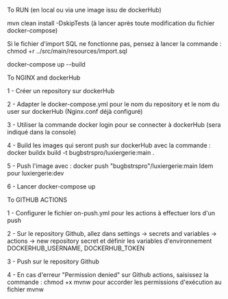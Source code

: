 To RUN (en local ou via une image issu de dockerHub)

mvn clean install -DskipTests (à lancer après toute modification du fichier docker-compose)

Si le fichier d'import SQL ne fonctionne pas, pensez à lancer la commande : chmod +r ../src/main/resources/import.sql

docker-compose up --build

To NGINX and dockerHub

1 - Créer un repository sur dockerHub

2 - Adapter le docker-compose.yml pour le nom du repository et le nom du user sur dockerHub
(Nginx.conf déjà configuré)

3 -  Utiliser la commande docker login pour se connecter à dockerHub (sera indiqué dans la console)

4 - Build les images qui seront push sur dockerHub avec la commande : docker buildx build -t bugbstrspro/luxiergerie:main .

5 - Push l'image avec : docker push "bugbstrspro"/luxiergerie:main
Idem pour luxiergerie:dev

6 - Lancer docker-compose up

To GITHUB ACTIONS

1 - Configurer le fichier on-push.yml pour les actions à effectuer lors d'un push

2 - Sur le repository Github, allez dans settings -> secrets and variables -> actions -> new repository secret
et définir les variables d'environnement DOCKERHUB_USERNAME, DOCKERHUB_TOKEN

3 - Push sur le repository Github

4 - En cas d'erreur "Permission denied" sur Github actions, saisissez la commande : chmod +x mvnw pour accorder les permissions d'exécution au fichier mvnw
